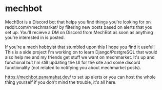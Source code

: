 # mechbot

MechBot is a Discord bot that helps you find things you're looking for on reddit.com/r/mechmarket/ by filtering new posts based on alerts that you set up. You'll recieve a DM on Discord from MechBot as soon as anything you're interested in is posted. 

If you're a mech hobbyist that stumbled upon this I hope you find it useful! This is a side project I'm working on to learn Django/PostgreSQL that would also help me and my friends get stuff we want on mechmarket. It's up and functional but I'm still updating the UI for the site and some discord functionality (not related to notifying you about mechmarket posts). 

https://mechbot.panamahat.dev/ to set up alerts or you can host the whole thing yourself if you don't mind the trouble, it's all here.
